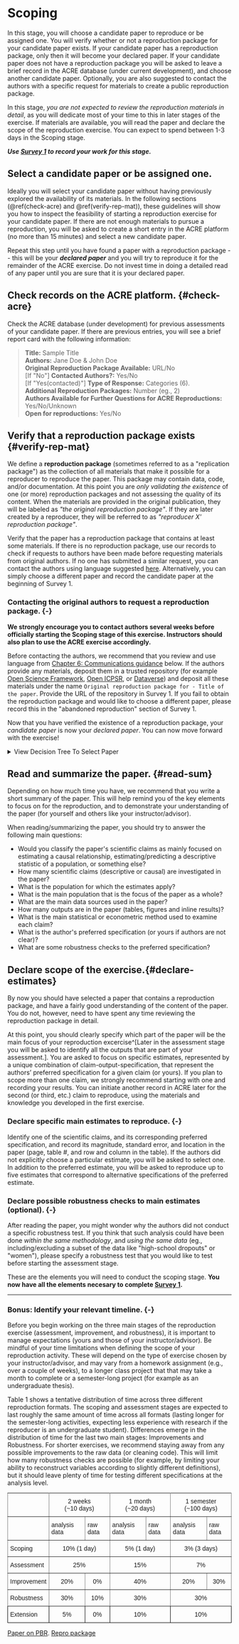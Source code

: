 # Scoping

In this stage, you will choose a candidate paper to reproduce or be assigned one. You will verify whether or not a reproduction package for your candidate paper exists. If your candidate paper has a reproduction package, only then it will become your declared paper. If your candidate paper does not have a reproduction package you will be asked to leave a brief record in the ACRE database (under current development), and choose another candidate paper. Optionally, you are also suggested to contact the authors with a specific request for materials to create a public reproduction package. 

In this stage, *you are not expected to review the reproduction materials in detail*, as you will dedicate most of your time to this in later stages of the exercise. If materials are available, you will read the paper and declare the scope of the reproduction exercise. You can expect to spend between 1-3 days in the Scoping stage. 

***Use [Survey 1](https://berkeley.qualtrics.com/jfe/form/SV_2bO83uJvU9ZiTXv) to record your work for this stage.***


## Select a candidate paper or be assigned one. 

Ideally you will select your candidate paper without having previously explored the availability of its materials. In the following sections (\@ref(check-acre) and \@ref(verify-rep-mat)), these guidelines will show you how to inspect the feasibility of starting a reproduction exercise for your candidate paper. If there are not enough materials to pursue a reproduction, you will be asked to create a short entry in the ACRE platform (no more than 15 minutes) and select a new candidate paper. 

Repeat this step until you have found a paper with a reproduction package -- this will be your ***declared paper*** and you will try to reproduce it for the remainder of the ACRE exercise. Do not invest time in doing a detailed read of any paper until you are sure that it is your declared paper. 


## Check records on the ACRE platform. {#check-acre}


Check the ACRE database (under development) for previous assessments of your candidate paper. If there are previous entries, you will see a brief report card with the following information: 

> **Title:**  Sample Title   
> **Authors:**  Jane Doe & John Doe  
> **Original Reproduction Package Available:** URL/No  
> [If "No"] **Contacted Authors?:** Yes/No  
> [If "Yes(contacted)"] **Type of Response:** Categories (6).  
> **Additional Reproduction Packages:** Number (eg., 2)   
> **Authors Available for Further Questions for ACRE Reproductions:** Yes/No/Unknown   
> **Open for reproductions:** Yes/No  

## Verify that a reproduction package exists  {#verify-rep-mat}

We define a **reproduction package** (sometimes referred to as a "replication package") as the collection of all materials that make it possible for a reproducer to reproduce the paper. This package may contain data, code, and/or documentation. At this point you are *only validating the existence* of one (or more) reproduction packages and not assessing the quality of its content. When the materials are provided in the original publication, they will be labeled as *"the original reproduction package"*. If they are later created by a reproducer, they will be referred to as *"reproducer X' reproduction package"*. 

Verify that the paper has a reproduction package that contains at least some materials. If there is no reproduction package, use our records to check if requests to authors have been made before requesting materials from original authors. If no one has submitted a similar request, you can contact the authors using language suggested [here](#for-reproducers-contacting-the-authors-of-the-original-study). Alternatively, you can simply choose a different paper and record the candidate paper at the beginning of Survey 1.

### Contacting the original authors to request a reproduction package. {-}  

**We strongly encourage you to contact authors several weeks before officially starting the Scoping stage of this exercise. Instructors should also plan to use the ACRE exercise accordingly.**

Before contacting the authors, we recommend that you review and use language from [Chapter 6: Communications guidance](https://bitss.github.io/ACRE/guidance-for-a-constructive-exchange-between-reproducers-and-original-authors.html) below. If the authors provide any materials, deposit them in a trusted repository (for example [Open Science Framework](https://osf.io/), [Open ICPSR](https://www.openicpsr.org/openicpsr/), or  [Dataverse](https://dataverse.org/)) and deposit all these materials under the name `Original reproduction package for - Title of the paper`. Provide the URL of the repository in Survey 1. If you fail to obtain the reproduction package and would like to choose a different paper, please record this in the "abandoned reproduction" section of Survey 1.

Now that you have verified the existence of a reproduction package, your *candidate paper* is now your *declared paper*. You can now move forward with the exercise! 

<details><summary>View Decision Tree To Select Paper</summary>



![](candidate-paper.jpeg)

</details>

## Read and summarize the paper. {#read-sum}

Depending on how much time you have, we recommend that you write a short summary of the paper. This will help remind you of the key elements to focus on for the reproduction, and to demonstrate your understanding of the paper (for yourself and others like your instructor/advisor).

When reading/summarizing the paper, you should try to answer the following main questions:  

 - Would you classify the paper's scientific claims as mainly focused on estimating a causal relationship, estimating/predicting a descriptive statistic of a population, or something else? 
 - How many scientific claims (descriptive or causal) are investigated in the paper? 
 - What is the population for which the estimates apply?
 - What is the main population that is the focus of the paper as a whole?
 - What are the main data sources used in the paper?
 - How many outputs are in the paper (tables, figures and inline results)?  
 - What is the main statistical or econometric method used to examine each claim?
 - What is the author's preferred specification (or yours if authors are not clear)?
 - What are some robustness checks to the preferred specification?
 
<!-- I don't think I understand what "preferred specification" means in this context -->

## Declare scope of the exercise.{#declare-estimates}
By now you should have selected a paper that contains a reproduction package, and have a fairly good understanding of the content of the paper. You do not, however, need to have spent any time reviewing the reproduction package in detail. 

At this point, you should clearly specify which part of the paper will be the main focus of your reproduction excercise^[Later in the assessment stage you will be asked to identify all the outputs that are part of your assessment.]. You are asked to focus on specific estimates, represented by a unique combination of claim-output-specification, that represent the authors’ preferred specification for a given claim (or yours). If you plan to scope more than one claim, we strongly recommend starting with one and recording your results. You can initiate another record in ACRE later for the second (or third, etc.) claim to reproduce, using the materials and knowledge you developed in the first exercise. 
    

### Declare specific main estimates to reproduce. {-}    

Identify one of the scientific claims, and its corresponding preferred specification, and record its magnitude, standard error, and location in the paper (page, table #, and row and column in the table). If the authors did not explicitly choose a particular estimate, you will be asked to select one. In addition to the preferred estimate, you will be asked to reproduce up to five estimates that correspond to alternative specifications of the preferred estimate. 


### Declare possible robustness checks to main estimates (optional). {-}  
After reading the paper, you might wonder why the authors did not conduct a specific robustness test. If you think that such analysis could have been done *within the same methodology*, and *using the same data* (eg., including/excluding a subset of the data like "high-school dropouts" or "women"), please specify a robustness test that you would like to test before starting the assessment stage.  

These are the elements you will need to conduct the scoping stage. **You now have all the elements necesary to complete [Survey 1](https://berkeley.qualtrics.com/jfe/form/SV_2bO83uJvU9ZiTXv).** 

-----

### Bonus: Identify your relevant timeline. {-} 

Before you begin working on the three main stages of the reproduction exercise (assessment, improvement, and robustness), it is important to manage expectations (yours and those of your instructor/advisor). Be mindful of your time limitations when defining the scope of your reproduction activity. These will depend on the type of exercise chosen by your instructor/advisor, and may vary from a homework assignment (e.g., over a couple of weeks), to a longer class project that that may take a month to complete or a semester-long project (for example as an undergraduate thesis).

Table 1 shows a tentative distribution of time across three different reproduction formats. The scoping and assessment stages are expected to last roughly the same amount of time across all formats (lasting longer for the semester-long activities, expecting less experience with research if the reproducer is an undergraduate student). Differences emerge in the distribution of time for the last two main stages: Improvements and Robustness. For shorter exercises, we recommend staying away from any possible improvements to the raw data (or cleaning code). This will limit how many robustness checks are possible (for example, by limiting your ability to reconstruct variables according to slightly different definitions), but it should leave plenty of time for testing different specifications at the analysis level. 

<style type="text/css">
.tg  {border-collapse:collapse;border-spacing:0;}
.tg td{font-family:Arial, sans-serif;font-size:14px;padding:10px 5px;border-style:solid;border-width:1px;overflow:hidden;word-break:normal;border-color:black;}
.tg th{font-family:Arial, sans-serif;font-size:14px;font-weight:normal;padding:10px 5px;border-style:solid;border-width:1px;overflow:hidden;word-break:normal;border-color:black;}
.tg .tg-baqh{text-align:center;vertical-align:top}
.tg .tg-c3ow{border-color:inherit;text-align:center;vertical-align:top}
.tg .tg-0pky{border-color:inherit;text-align:left;vertical-align:top}
.tg .tg-dvpl{border-color:inherit;text-align:right;vertical-align:top}
.tg .tg-0lax{text-align:left;vertical-align:top}
</style>
<table class="tg">
  <tr>
    <th class="tg-0pky"></th>
    <th class="tg-c3ow" colspan="2">2 weeks <br> (~10 days)</th>
    <th class="tg-c3ow" colspan="2">1 month <br> (~20 days)</th>
    <th class="tg-c3ow" colspan="2">1 semester <br> (~100 days)</th>
  </tr>
  <tr>
    <td class="tg-0pky"></td>
    <td class="tg-0pky">analysis data</td>
    <td class="tg-0pky">raw data</td>
    <td class="tg-0pky">analysis data</td>
    <td class="tg-0pky">raw data</td>
    <td class="tg-0pky">analysis data</td>
    <td class="tg-0pky">raw data</td>
  </tr>
  <tr>
    <td class="tg-0pky">Scoping</td>
    <td class="tg-c3ow" colspan="2">10% (1 day)</td>
    <td class="tg-c3ow" colspan="2">5% (1 day)</td>
    <td class="tg-c3ow" colspan="2">3% (3 days)</td>
  </tr>
  <tr>
    <td class="tg-0pky">Assessment</td>
    <td class="tg-c3ow" colspan="2">25%</td>
    <td class="tg-c3ow" colspan="2">15%</td>
    <td class="tg-c3ow" colspan="2">7%</td>
  </tr>
  <tr>
    <td class="tg-0pky">Improvement</td>
    <td class="tg-c3ow">20%</td>
    <td class="tg-c3ow">0%</td>
    <td class="tg-c3ow" colspan="2">40%</td>
    <td class="tg-c3ow">20%</td>
    <td class="tg-c3ow">30%</td>
  </tr>
  <tr>
    <td class="tg-0pky">Robustness</td>
    <td class="tg-c3ow">30%</td>
    <td class="tg-c3ow">10%</td>
    <td class="tg-c3ow" colspan="2">30%</td>
    <td class="tg-c3ow" colspan="2">30%</td>
  </tr>
  <tr>
    <td class="tg-0lax">Extension</td>
    <td class="tg-baqh">5%</td>
    <td class="tg-baqh">0%</td>
    <td class="tg-baqh" colspan="2">10%</td>
    <td class="tg-baqh" colspan="2">10%</td>
  </tr>
</table>

[Paper on PBR](https://osf.io/4jvq2/download).  [Repro package](https://dataverse.harvard.edu/dataset.xhtml?persistentId=doi:10.7910/DVN/FPNITS)



 
 
